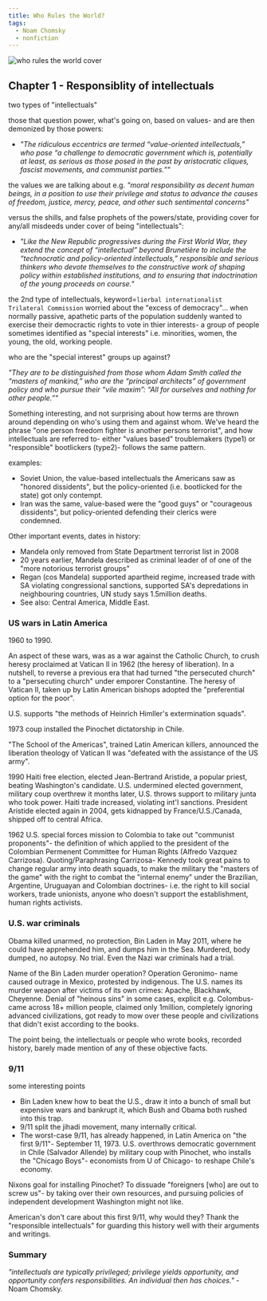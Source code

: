 ```yaml
---
title: Who Rules the World?
tags:
  - Noam Chomsky
  - nonfiction
---
```


![who rules the world cover](https://i.gr-assets.com/images/S/compressed.photo.goodreads.com/books/1506307262l/32489954._SY475_.jpg)

## Chapter 1 - Responsiblity of intellectuals

two types of "intellectuals"

those that question power, what's going on, based on values- and are then demonized by those powers:

- _"The ridiculous eccentrics are termed “value-oriented intellectuals,” who pose “a challenge to democratic government which is, potentially at least, as serious as those posed in the past by aristocratic cliques, fascist movements, and communist parties.”"_ 

the values we are talking about e.g. _"moral responsibility as decent human beings, in a position to use their privilege and status to advance the causes of freedom, justice, mercy, peace, and other such sentimental concerns"_

versus the shills, and false prophets of the powers/state, providing cover for any/all misdeeds under cover of being "intellectuals":

- _"Like the New Republic progressives during the First World War, they extend the concept of “intellectual” beyond Brunetière to include the “technocratic and policy-oriented intellectuals,” responsible and serious thinkers who devote themselves to the constructive work of shaping policy within established institutions, and to ensuring that indoctrination of the young proceeds on course."_ 

the 2nd type of intellectuals, keyword=`lierbal internationalist Trilateral Commission` worried about the "excess of democracy"... when normally passive, apathetic parts of the population suddenly wanted to exercise their democractic rights to vote in thier interests- a group of people sometimes identified as "special interests" i.e. minorities, women, the young, the old, working people.

who are the "special interest" groups up against?

_"They are to be distinguished from those whom Adam Smith called the “masters of mankind,” who are the “principal architects” of government policy and who pursue their “vile maxim”: “All for ourselves and nothing for other people.”"_ 

Something interesting, and not surprising about how terms are thrown around depending on who's using them and against whom. We've heard the phrase "one person freedom fighter is another persons terrorist", and how intellectuals are referred to- either "values based" troublemakers (type1) or "responsible" bootlickers (type2)- follows the same pattern.

examples:

- Soviet Union, the value-based intellectuals the Americans saw as "honored dissidents", but the policy-oriented (i.e. bootlicked for the state) got only contempt.
- Iran was the same, value-based were the "good guys" or "courageous dissidents", but policy-oriented defending their clerics were condemned.

Other important events, dates in history:

- Mandela only removed from State Department terrorist list in 2008
- 20 years earlier, Mandela described as criminal leader of of one of the "more notorious terrorist groups"
- Regan (cos Mandela) supported apartheid regime, increased trade with SA violating congressional sanctions, supported SA's depredations in neighbouring countries, UN study says 1.5million deaths.
- See also: Central America, Middle East.

### US wars in Latin America

1960 to 1990.

An aspect of these wars, was as a war against the Catholic Church, to crush heresy proclaimed at Vatican II in 1962 (the heresy of liberation). In a nutshell, to reverse a previous era that had turned "the persecuted church" to a "persecuting church" under emporer Constantine. The heresy of Vatican II, taken up by Latin American bishops adopted the "preferential option for the poor".

U.S. supports "the methods of Heinrich Himller's extermination squads".

1973 coup installed the Pinochet dictatorship in Chile.

"The School of the Americas", trained Latin American killers, announced the liberation theology of Vatican II was "defeated with the assistance of the US army".

1990 Haiti free election, elected Jean-Bertrand Aristide, a popular priest, beating Washington's candidate. U.S. undermined elected government, military coup overthrew it months later, U.S. throws support to military junta who took power. Haiti trade increased, violating int'l sanctions. President Aristide elected again in 2004, gets kidnapped by France/U.S./Canada, shipped off to central Africa.

1962 U.S. special forces mission to Colombia to take out "communist proponents"- the definition of which applied to the president of the Colombian Permenent Committee for Human Rights (Alfredo Vazquez Carrizosa). Quoting/Paraphrasing Carrizosa- Kennedy took great pains to change regular army into death squads, to make the military the "masters of the game" with the right to combat the "internal enemy" under the Brazilian, Argentine, Uruguayan and Colombian doctrines- i.e. the right to kill social workers, trade unionists, anyone who doesn't support the establishment, human rights activists.

### U.S. war criminals

Obama killed unarmed, no protection, Bin Laden in May 2011, where he could have apprehended him, and dumps him in the Sea. Murdered, body dumped, no autopsy. No trial. Even the Nazi war criminals had a trial.

Name of the Bin Laden murder operation? Operation Geronimo- name caused outrage in Mexico, protested by indigenous. The U.S. names its murder weapon after victims of its own crimes: Apache, Blackhawk, Cheyenne. Denial of "heinous sins" in some cases, explicit e.g. Colombus- came across 18+ million people, claimed only 1million, completely ignoring advanced civilizations, got ready to mow over these people and civilizations that didn't exist according to the books. 

The point being, the intellectuals or people who wrote books, recorded history, barely made mention of any of these objective facts. 

### 9/11

some interesting points

- Bin Laden knew how to beat the U.S., draw it into a bunch of small but expensive wars and bankrupt it, which Bush and Obama both rushed into this trap.
- 9/11 split the jihadi movement, many internally critical.
- The worst-case 9/11, has already happened, in Latin America on "the first 9/11"- September 11, 1973. U.S. overthrows democratic government in Chile (Salvador Allende) by military coup with Pinochet, who installs the "Chicago Boys"- economists from U of Chicago- to reshape Chile's economy.

Nixons goal for installing Pinochet? To dissuade "foreigners [who] are out to screw us"- by taking over their own resources, and pursuing policies of independent development Washington might not like.

American's don't care about this first 9/11, why would they? Thank the "responsible intellectuals" for guarding this history well with their arguments and writings.

### Summary 

_"intellectuals are typically privileged; privilege yields opportunity, and opportunity confers responsibilities. An individual then has choices."_ - Noam Chomsky.
